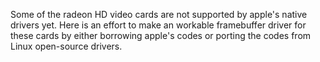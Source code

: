 Some of the radeon HD video cards are not supported by apple's native drivers yet. Here is an effort to make an workable framebuffer driver for these cards by either borrowing apple's codes or porting the codes from Linux open-source drivers.